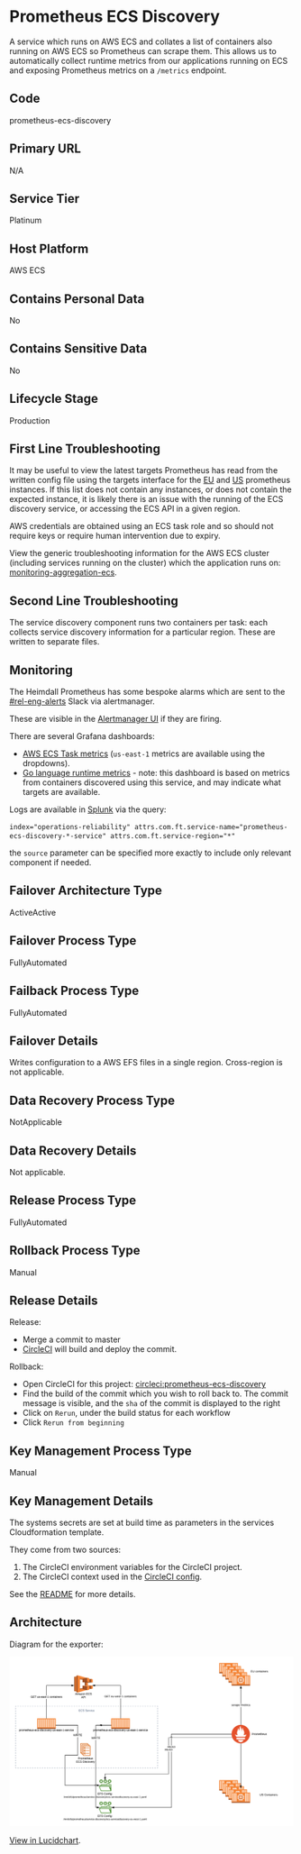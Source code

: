 <!--
    Written in the format prescribed by https://github.com/Financial-Times/runbook.md.
    Any future edits should abide by this format.
-->
# Prometheus ECS Discovery

A service which runs on AWS ECS and collates a list of containers also running on AWS ECS so Prometheus can scrape them.
This allows us to automatically collect runtime metrics from our applications running on ECS and exposing Prometheus metrics on a `/metrics` endpoint.

## Code

prometheus-ecs-discovery

## Primary URL

N/A

## Service Tier

Platinum

## Host Platform

AWS ECS

## Contains Personal Data

No

## Contains Sensitive Data

No

## Lifecycle Stage

Production

## First Line Troubleshooting

It may be useful to view the latest targets Prometheus has read from the written config file using the targets interface for the [EU](https://prometheus-eu-west-1.in.ft.com/targets#job-application) and [US](https://prometheus-us-east-1.in.ft.com/targets#job-application) prometheus instances. If this list does not contain any instances, or does not contain the expected instance, it is likely there is an issue with the running of the ECS discovery service, or accessing the ECS API in a given region.

AWS credentials are obtained using an ECS task role and so should not require keys or require human intervention due to expiry.

View the generic troubleshooting information for the AWS ECS cluster (including services running on the cluster) which the application runs on: [monitoring-aggregation-ecs](https://github.com/Financial-Times/monitoring-aggregation-ecs/blob/master/documentation/RUNBOOK.md).

## Second Line Troubleshooting

The service discovery component runs two containers per task: each collects service discovery information for a particular region. These are written to separate files.

## Monitoring

The Heimdall Prometheus has some bespoke alarms which are sent to the [#rel-eng-alerts](https://financialtimes.slack.com/messages/C8QL0GY9J) Slack via alertmanager.

These are visible in the [Alertmanager UI](https://alertmanager.in.ft.com/) if they are firing.

There are several Grafana dashboards:

*   [AWS ECS Task metrics](http://grafana.ft.com/d/YCsaeAFiz/aws-ecs-operations-and-reliability?orgId=1&var-region=eu-west-1&var-cluster=mon-agg-ecs&var-service=mon-agg-ecs-service-prometheus-ecs-discovery-Service-1OY1CGBRU4NXW) (`us-east-1` metrics are available using the dropdowns).
*   [Go language runtime metrics](http://grafana.ft.com/d/c0mUzOcmz/go-processes?orgId=1&var-system=prometheus-ecs-discovery-exporter&var-cluster_name=All&var-container=prometheus-ecs-discovery-exporter-service&var-task_revision=All&var-instance=All&var-interval=10m) - note: this dashboard is based on metrics from containers discovered using this service, and may indicate what targets are available.

Logs are available in [Splunk](https://financialtimes.splunkcloud.com/en-GB/app/search/search?q=search%20index%3D%22operations-reliability%22%20attrs.com.ft.service-name%3D%22prometheus-ecs-discovery*%22%20attrs.com.ft.service-region%3D%22*%22&display.page.search.mode=verbose&dispatch.sample_ratio=1&earliest=-1h&latest=now) via the query:

```splunk
index="operations-reliability" attrs.com.ft.service-name="prometheus-ecs-discovery-*-service" attrs.com.ft.service-region="*"
```

the `source` parameter can be specified more exactly to include only relevant component if needed.

## Failover Architecture Type

ActiveActive

## Failover Process Type

FullyAutomated

## Failback Process Type

FullyAutomated

## Failover Details

Writes configuration to a AWS EFS files in a single region. Cross-region is not applicable.

## Data Recovery Process Type

NotApplicable

## Data Recovery Details

Not applicable.

## Release Process Type

FullyAutomated

## Rollback Process Type

Manual

## Release Details

Release:

*   Merge a commit to master
*   [CircleCI](https://circleci.com/gh/Financial-Times/workflows/prometheus-ecs-discovery) will build and deploy the commit.

Rollback:

*   Open CircleCI for this project: [circleci:prometheus-ecs-discovery](https://circleci.com/gh/Financial-Times/workflows/prometheus-ecs-discovery)
*   Find the build of the commit which you wish to roll back to. The commit message is visible, and the `sha` of the commit is displayed to the right
*   Click on `Rerun`, under the build status for each workflow
*   Click `Rerun from beginning`

## Key Management Process Type

Manual

## Key Management Details

The systems secrets are set at build time as parameters in the services Cloudformation template.

They come from two sources:

1.  The CircleCI environment variables for the CircleCI project.
2.  The CircleCI context used in the [CircleCI config](https://github.com/Financial-Times/prometheus-ecs-discovery/blob/master/.circleci/config.yml).

See the [README](https://github.com/Financial-Times/prometheus-ecs-discovery#prometheus-amazon-ecs-discovery) for more details.

## Architecture

Diagram for the exporter:

![prometheus-ecs-discovery-architecture](./architecture/prometheus-ecs-discovery-architecture.png)

[View in Lucidchart](https://www.lucidchart.com/invitations/accept/3ef3819f-ff35-4f3f-a393-eecd21ea0d15).
